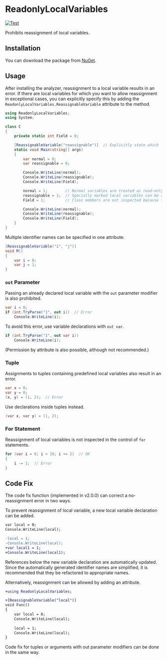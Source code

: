 
# ReadonlyLocalVariables

[![Test](https://github.com/IkuzakIkuzok/ReadonlyLocalVariables/actions/workflows/dotnet.yml/badge.svg)](https://github.com/IkuzakIkuzok/ReadonlyLocalVariables/actions/workflows/dotnet.yml)

Prohibits reassignment of local variables.

## Installation

You can download the package from [NuGet](https://www.nuget.org/packages/ReadonlyLocalVariables/).

## Usage

After installing the analyzer, reassignment to a local variable results in an error.
If there are local variables for which you want to allow reassignment in exceptional cases,
you can explicitly specify this by adding the `ReadonlyLocalVariables.ReassignableVariable` attribute to the method.

```C#
using ReadonlyLocalVariables;
using System;

class C
{
    private static int Field = 0;

    [ReassignableVariable("reassignable")]  // Explicitly state which local variables are allowed to be reassigned.
    static void Main(string[] args)
    {
        var normal = 0;
        var reassignable = 0;

        Console.WriteLine(normal);
        Console.WriteLine(reassignable);
        Console.WriteLine(Field);

        normal = 1;        // Normal variables are treated as read-only.
        reassignable = 1;  // Specially marked local variables can be reassigned.
        Field = 1;         // Class members are not inspected because they have the `readonly` keyword.

        Console.WriteLine(normal);
        Console.WriteLine(reassignable);
        Console.WriteLine(Field);
    }
}
```

Multiple identifier names can be specified in one attribute.

```C#
[ReassignableVariable("i", "j")]
void M()
{
    var i = 0;
    var j = 1;
}
```

### `out` Parameter

Passing an already declared local variable with the `out` parameter modifier is also prohibited.

```C#
var i = 0;
if (int.TryParse("1", out i))  // Error
    Console.WriteLine(i);
```

To avoid this error, use variable declarations with `out var`.

```C#
if (int.TryParse("1", out var i))
    Console.WriteLine(i);
```

(Permission by attribute is also possible, although not recommended.)

### Tuple

Assignments to tuples containing predefined local variables also result in an error.

```C#
var x = 0;
var y = 0;
(x, y) = (1, 2);  // Error
```

Use declarations inside tuples instead.

```C#
(var x, var y) = (1, 2);
```

### For Statement

Reassignment of local variables is not inspected in the control of `for` statements.

```C#
for (var i = 0; i < 10; i += 2)  // OK
{
    i -= 1;  // Error
}
```

## Code Fix

The code fix function (implemented in v2.0.0) can correct a no-reassignment error in two ways.

To prevent reassignment of local variable, a new local variable declaration can be added.

```diff
var local = 0;
Console.WriteLine(local);

-local = 1;
-Console.WriteLine(local);
+var local1 = 1;
+Console.WriteLine(local1);
```

References below the new variable declaration are automatically updated.
Since the automatically generated identifier names are simplified,
it is recommended that they be refactored to appropriate names.

Alternatively, reassignment can be allowed by adding an attribute.

```diff
+using ReadonlyLocalVariables;

+[ReassignableVariable("local")]
void Func()
{
    var local = 0;
    Console.WriteLine(local);
    
    local = 1;
    Console.WriteLine(local);
}
```

Code fix for tuples or arguments with out parameter modifiers can be done in the same way.
